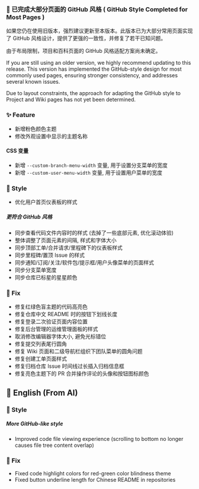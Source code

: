### 🎉 已完成大部分页面的 GitHub 风格 ( GitHub Style Completed for Most Pages )

如果您仍在使用旧版本，强烈建议更新至本版本。此版本已为大部分常用页面实现了 GitHub 风格设计，提供了更强的一致性，并修复了若干已知问题。

由于布局限制，项目和百科页面的 GitHub 风格适配方案尚未确定。

If you are still using an older version, we highly recommend updating to this release. This version has implemented the
GitHub-style design for most commonly used pages, ensuring stronger consistency, and addresses several known issues.

Due to layout constraints, the approach for adapting the GitHub style to Project and Wiki pages has not yet been
determined.

### ✨ Feature

- 新增粉色颜色主题
- 修改外观设置中显示的主题名称

#### CSS 变量

- 新增 `--custom-branch-menu-width` 变量, 用于设置分支菜单的宽度
- 新增 `--custom-user-menu-width` 变量, 用于设置用户菜单的宽度

### 🌈 Style

- 优化用户首页仪表板的样式

##### 更符合 GitHub 风格

- 同步查看代码文件内容时的样式 (去掉了一些底部元素, 优化滚动体验)
- 整体调整了页面元素的间隔, 样式和字体大小
- 同步顶部工单/合并请求/里程碑下的仪表板样式
- 同步里程碑/置顶 Issue 的样式
- 同步通知/订阅/关注/软件包/提示框/用户头像菜单的页面样式
- 同步分支菜单宽度
- 同步仓库已标星的星星颜色

### 🐞 Fix

- 修复红绿色盲主题的代码高亮色
- 修复仓库中文 README 时的按钮下划线长度
- 修复登录二次验证页面内容位置
- 修复后台管理的运维管理面板的样式
- 取消修改编辑器字体大小, 避免光标错位
- 修复提交列表尾行圆角
- 修复 Wiki 页面和二级导航栏组织下团队菜单的圆角问题
- 修复创建工单页面样式
- 修复归档仓库 Issue 时间线过长插入归档信息框
- 修复亮色主题下的 PR 合并操作评论的头像和按钮图标颜色

## 📃 English (From AI)

### 🌈 Style

##### More GitHub-like style

- Improved code file viewing experience (scrolling to bottom no longer causes file tree content overlap)

### 🐞 Fix

- Fixed code highlight colors for red-green color blindness theme
- Fixed button underline length for Chinese README in repositories
